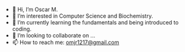 - 👋 Hi, I’m Oscar M.
- 👀 I’m interested in Computer Science and Biochemistry.
- 🌱 I’m currently learning the fundamentals and being introduced to coding.
- 💞️ I’m looking to collaborate on ...
- 📫 How to reach me: omjr1217@gmail.com

<!---
omjr1217/omjr1217 is a ✨ special ✨ repository because its `README.md` (this file) appears on your GitHub profile.
You can click the Preview link to take a look at your changes.
--->
